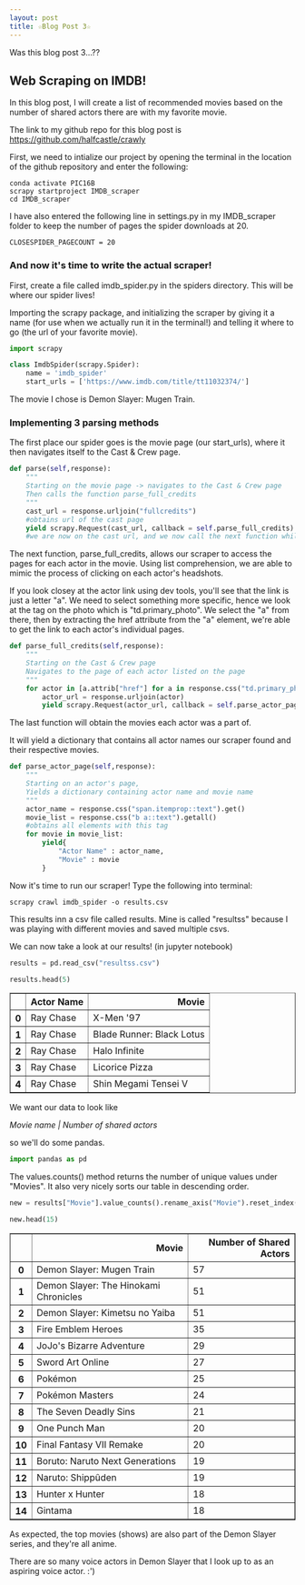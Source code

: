 ```yaml
---
layout: post
title: ☆Blog Post 3☆
---
```


Was this blog post 3...??

## Web Scraping on IMDB! ##

In this blog post, I will create a list of recommended movies based on the number of shared actors there are with my favorite movie.

The link to my github repo for this blog post is https://github.com/halfcastle/crawly

First, we need to intialize our project by opening the terminal in the location of the github repository and enter the following:

```console
conda activate PIC16B
scrapy startproject IMDB_scraper
cd IMDB_scraper

```

I have also entered the following line in settings.py in my IMDB_scraper folder to keep the number of pages the spider downloads at 20.

```
CLOSESPIDER_PAGECOUNT = 20
```

### And now it's time to write the actual scraper!

First, create a file called imdb_spider.py in the spiders directory. This will be where our spider lives!

Importing the scrapy package, and initializing the scraper by giving it a name (for use when we actually run it in the terminal!) and telling it where to go (the url of your favorite movie).


```python
import scrapy

class ImdbSpider(scrapy.Spider):
    name = 'imdb_spider'
    start_urls = ['https://www.imdb.com/title/tt11032374/']
```

The movie I chose is Demon Slayer: Mugen Train. 

### Implementing 3 parsing methods

The first place our spider goes is the movie page (our start_urls), where it then navigates itself to the Cast & Crew page.


```python
def parse(self,response):
    """
    Starting on the movie page -> navigates to the Cast & Crew page
    Then calls the function parse_full_credits
    """
    cast_url = response.urljoin("fullcredits")
    #obtains url of the cast page
    yield scrapy.Request(cast_url, callback = self.parse_full_credits)
    #we are now on the cast url, and we now call the next function while on this page
```

The next function, parse_full_credits, allows our scraper to access the pages for each actor in the movie. Using list comprehension, we are able to mimic the process of clicking on each actor's headshots.

If you look closey at the actor link using dev tools, you'll see that the link is just a letter "a". We need to select something more specific, hence we look at the tag on the photo which is "td.primary_photo". We select the "a" from there, then by extracting the href attribute from the "a" element, we're able to get the link to each actor's individual pages. 


```python
def parse_full_credits(self,response):
    """
    Starting on the Cast & Crew page
    Navigates to the page of each actor listed on the page
    """
    for actor in [a.attrib["href"] for a in response.css("td.primary_photo a")]:
        actor_url = response.urljoin(actor)
        yield scrapy.Request(actor_url, callback = self.parse_actor_page)
```

The last function will obtain the movies each actor was a part of. 

It will yield a dictionary that contains all actor names our scraper found and their respective movies.


```python
def parse_actor_page(self,response):
    """
    Starting on an actor's page,
    Yields a dictionary containing actor name and movie name
    """
    actor_name = response.css("span.itemprop::text").get()
    movie_list = response.css("b a::text").getall()
    #obtains all elements with this tag
    for movie in movie_list:
        yield{
            "Actor Name" : actor_name,
            "Movie" : movie
        }
```

Now it's time to run our scraper! Type the following into terminal:

```
scrapy crawl imdb_spider -o results.csv

```

This results inn a csv file called results. Mine is called "resultss" because I was playing with different movies and saved multiple csvs.

We can now take a look at our results! (in jupyter notebook)


```python
results = pd.read_csv("resultss.csv")
```


```python
results.head(5)
```




<div>
<style scoped>
    .dataframe tbody tr th:only-of-type {
        vertical-align: middle;
    }

    .dataframe tbody tr th {
        vertical-align: top;
    }

    .dataframe thead th {
        text-align: right;
    }
</style>
<table border="1" class="dataframe">
  <thead>
    <tr style="text-align: right;">
      <th></th>
      <th>Actor Name</th>
      <th>Movie</th>
    </tr>
  </thead>
  <tbody>
    <tr>
      <th>0</th>
      <td>Ray Chase</td>
      <td>X-Men '97</td>
    </tr>
    <tr>
      <th>1</th>
      <td>Ray Chase</td>
      <td>Blade Runner: Black Lotus</td>
    </tr>
    <tr>
      <th>2</th>
      <td>Ray Chase</td>
      <td>Halo Infinite</td>
    </tr>
    <tr>
      <th>3</th>
      <td>Ray Chase</td>
      <td>Licorice Pizza</td>
    </tr>
    <tr>
      <th>4</th>
      <td>Ray Chase</td>
      <td>Shin Megami Tensei V</td>
    </tr>
  </tbody>
</table>
</div>



We want our data to look like

*Movie name | Number of shared actors*

so we'll do some pandas. 


```python
import pandas as pd
```

The values.counts() method returns the number of unique values under "Movies". It also very nicely sorts our table in descending order.


```python
new = results["Movie"].value_counts().rename_axis("Movie").reset_index(name="Number of Shared Actors")
```


```python
new.head(15)
```




<div>
<style scoped>
    .dataframe tbody tr th:only-of-type {
        vertical-align: middle;
    }

    .dataframe tbody tr th {
        vertical-align: top;
    }

    .dataframe thead th {
        text-align: right;
    }
</style>
<table border="1" class="dataframe">
  <thead>
    <tr style="text-align: right;">
      <th></th>
      <th>Movie</th>
      <th>Number of Shared Actors</th>
    </tr>
  </thead>
  <tbody>
    <tr>
      <th>0</th>
      <td>Demon Slayer: Mugen Train</td>
      <td>57</td>
    </tr>
    <tr>
      <th>1</th>
      <td>Demon Slayer: The Hinokami Chronicles</td>
      <td>51</td>
    </tr>
    <tr>
      <th>2</th>
      <td>Demon Slayer: Kimetsu no Yaiba</td>
      <td>51</td>
    </tr>
    <tr>
      <th>3</th>
      <td>Fire Emblem Heroes</td>
      <td>35</td>
    </tr>
    <tr>
      <th>4</th>
      <td>JoJo's Bizarre Adventure</td>
      <td>29</td>
    </tr>
    <tr>
      <th>5</th>
      <td>Sword Art Online</td>
      <td>27</td>
    </tr>
    <tr>
      <th>6</th>
      <td>Pokémon</td>
      <td>25</td>
    </tr>
    <tr>
      <th>7</th>
      <td>Pokémon Masters</td>
      <td>24</td>
    </tr>
    <tr>
      <th>8</th>
      <td>The Seven Deadly Sins</td>
      <td>21</td>
    </tr>
    <tr>
      <th>9</th>
      <td>One Punch Man</td>
      <td>20</td>
    </tr>
    <tr>
      <th>10</th>
      <td>Final Fantasy VII Remake</td>
      <td>20</td>
    </tr>
    <tr>
      <th>11</th>
      <td>Boruto: Naruto Next Generations</td>
      <td>19</td>
    </tr>
    <tr>
      <th>12</th>
      <td>Naruto: Shippûden</td>
      <td>19</td>
    </tr>
    <tr>
      <th>13</th>
      <td>Hunter x Hunter</td>
      <td>18</td>
    </tr>
    <tr>
      <th>14</th>
      <td>Gintama</td>
      <td>18</td>
    </tr>
  </tbody>
</table>
</div>



As expected, the top movies (shows) are also part of the Demon Slayer series, and they're all anime.

There are so many voice actors in Demon Slayer that I look up to as an aspiring voice actor. :') 
